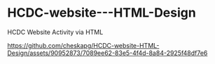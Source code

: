 # HCDC-website---HTML-Design
HCDC Website Activity via HTML


https://github.com/cheskapg/HCDC-website-HTML-Design/assets/90952873/7089ee62-83e5-4f4d-8a84-2925f48df7e6

